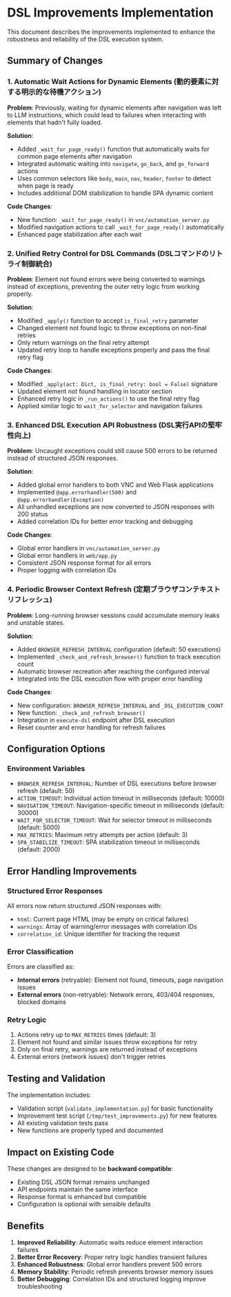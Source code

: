 # DSL Improvements Implementation

This document describes the improvements implemented to enhance the robustness and reliability of the DSL execution system.

## Summary of Changes

### 1. Automatic Wait Actions for Dynamic Elements (動的要素に対する明示的な待機アクション)

**Problem**: Previously, waiting for dynamic elements after navigation was left to LLM instructions, which could lead to failures when interacting with elements that hadn't fully loaded.

**Solution**: 
- Added `_wait_for_page_ready()` function that automatically waits for common page elements after navigation
- Integrated automatic waiting into `navigate`, `go_back`, and `go_forward` actions
- Uses common selectors like `body`, `main`, `nav`, `header`, `footer` to detect when page is ready
- Includes additional DOM stabilization to handle SPA dynamic content

**Code Changes**:
- New function: `_wait_for_page_ready()` in `vnc/automation_server.py`
- Modified navigation actions to call `_wait_for_page_ready()` automatically
- Enhanced page stabilization after each wait

### 2. Unified Retry Control for DSL Commands (DSLコマンドのリトライ制御統合)

**Problem**: Element not found errors were being converted to warnings instead of exceptions, preventing the outer retry logic from working properly.

**Solution**:
- Modified `_apply()` function to accept `is_final_retry` parameter
- Changed element not found logic to throw exceptions on non-final retries
- Only return warnings on the final retry attempt
- Updated retry loop to handle exceptions properly and pass the final retry flag

**Code Changes**:
- Modified `_apply(act: Dict, is_final_retry: bool = False)` signature
- Updated element not found handling in locator section
- Enhanced retry logic in `_run_actions()` to use the final retry flag
- Applied similar logic to `wait_for_selector` and navigation failures

### 3. Enhanced DSL Execution API Robustness (DSL実行APIの堅牢性向上)

**Problem**: Uncaught exceptions could still cause 500 errors to be returned instead of structured JSON responses.

**Solution**:
- Added global error handlers to both VNC and Web Flask applications
- Implemented `@app.errorhandler(500)` and `@app.errorhandler(Exception)` 
- All unhandled exceptions are now converted to JSON responses with 200 status
- Added correlation IDs for better error tracking and debugging

**Code Changes**:
- Global error handlers in `vnc/automation_server.py`
- Global error handlers in `web/app.py`
- Consistent JSON response format for all errors
- Proper logging with correlation IDs

### 4. Periodic Browser Context Refresh (定期ブラウザコンテキストリフレッシュ)

**Problem**: Long-running browser sessions could accumulate memory leaks and unstable states.

**Solution**:
- Added `BROWSER_REFRESH_INTERVAL` configuration (default: 50 executions)
- Implemented `_check_and_refresh_browser()` function to track execution count
- Automatic browser recreation after reaching the configured interval
- Integrated into the DSL execution flow with proper error handling

**Code Changes**:
- New configuration: `BROWSER_REFRESH_INTERVAL` and `_DSL_EXECUTION_COUNT`
- New function: `_check_and_refresh_browser()` 
- Integration in `execute-dsl` endpoint after DSL execution
- Reset counter and error handling for refresh failures

## Configuration Options

### Environment Variables

- `BROWSER_REFRESH_INTERVAL`: Number of DSL executions before browser refresh (default: 50)
- `ACTION_TIMEOUT`: Individual action timeout in milliseconds (default: 10000)
- `NAVIGATION_TIMEOUT`: Navigation-specific timeout in milliseconds (default: 30000)
- `WAIT_FOR_SELECTOR_TIMEOUT`: Wait for selector timeout in milliseconds (default: 5000)
- `MAX_RETRIES`: Maximum retry attempts per action (default: 3)
- `SPA_STABILIZE_TIMEOUT`: SPA stabilization timeout in milliseconds (default: 2000)

## Error Handling Improvements

### Structured Error Responses

All errors now return structured JSON responses with:
- `html`: Current page HTML (may be empty on critical failures)
- `warnings`: Array of warning/error messages with correlation IDs
- `correlation_id`: Unique identifier for tracking the request

### Error Classification

Errors are classified as:
- **Internal errors** (retryable): Element not found, timeouts, page navigation issues
- **External errors** (non-retryable): Network errors, 403/404 responses, blocked domains

### Retry Logic

1. Actions retry up to `MAX_RETRIES` times (default: 3)
2. Element not found and similar issues throw exceptions for retry
3. Only on final retry, warnings are returned instead of exceptions
4. External errors (network issues) don't trigger retries

## Testing and Validation

The implementation includes:
- Validation script (`validate_implementation.py`) for basic functionality
- Improvement test script (`/tmp/test_improvements.py`) for new features
- All existing validation tests pass
- New functions are properly typed and documented

## Impact on Existing Code

These changes are designed to be **backward compatible**:
- Existing DSL JSON format remains unchanged
- API endpoints maintain the same interface
- Response format is enhanced but compatible
- Configuration is optional with sensible defaults

## Benefits

1. **Improved Reliability**: Automatic waits reduce element interaction failures
2. **Better Error Recovery**: Proper retry logic handles transient failures
3. **Enhanced Robustness**: Global error handlers prevent 500 errors
4. **Memory Stability**: Periodic refresh prevents browser memory issues
5. **Better Debugging**: Correlation IDs and structured logging improve troubleshooting